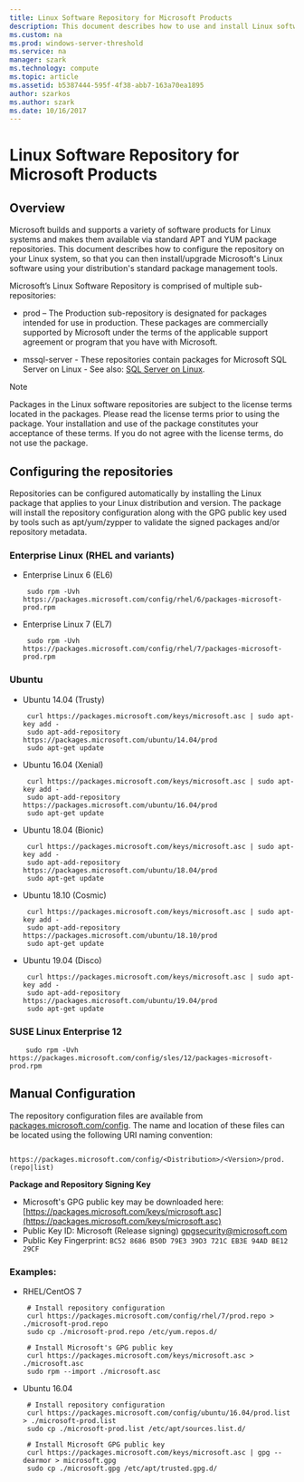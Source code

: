 ```yaml
---
title: Linux Software Repository for Microsoft Products
description: This document describes how to use and install Linux software packages for Microsoft products.
ms.custom: na
ms.prod: windows-server-threshold
ms.service: na
manager: szark
ms.technology: compute
ms.topic: article
ms.assetid: b5387444-595f-4f38-abb7-163a70ea1895
author: szarkos
ms.author: szark
ms.date: 10/16/2017
---
```

# Linux Software Repository for Microsoft Products

## Overview
Microsoft builds and supports a variety of software products for Linux systems and makes them available via standard APT and YUM package repositories. This document describes how to configure the repository on your Linux system, so that you can then install/upgrade Microsoft's Linux software using your distribution's standard package management tools.

Microsoft’s Linux Software Repository is comprised of multiple sub-repositories:

 - prod – The Production sub-repository is designated for packages intended for use in production. These packages are commercially supported by Microsoft under the terms of the applicable support agreement or program that you have with Microsoft.

 - mssql-server - These repositories contain packages for Microsoft SQL Server on Linux - See also: [SQL Server on Linux](https://www.microsoft.com/en-us/sql-server/sql-server-vnext-including-Linux).

> [!Note]
> Packages in the Linux software repositories are subject to the license terms located in the packages. Please read the license terms prior to using the package. Your installation and use of the package constitutes your acceptance of these terms. If you do not agree with the license terms, do not use the package.


## Configuring the repositories
Repositories can be configured automatically by installing the Linux package that applies to your Linux distribution and version. The package will install the repository configuration along with the GPG public key used by tools such as apt/yum/zypper to validate the signed packages and/or repository metadata.

### Enterprise Linux (RHEL and variants)

 - Enterprise Linux 6 (EL6)

		sudo rpm -Uvh https://packages.microsoft.com/config/rhel/6/packages-microsoft-prod.rpm

 - Enterprise Linux 7 (EL7)

		sudo rpm -Uvh https://packages.microsoft.com/config/rhel/7/packages-microsoft-prod.rpm


### Ubuntu

 - Ubuntu 14.04 (Trusty)

		curl https://packages.microsoft.com/keys/microsoft.asc | sudo apt-key add -
		sudo apt-add-repository https://packages.microsoft.com/ubuntu/14.04/prod
		sudo apt-get update

 - Ubuntu 16.04 (Xenial)

		curl https://packages.microsoft.com/keys/microsoft.asc | sudo apt-key add -
		sudo apt-add-repository https://packages.microsoft.com/ubuntu/16.04/prod
		sudo apt-get update

 - Ubuntu 18.04 (Bionic)

 		curl https://packages.microsoft.com/keys/microsoft.asc | sudo apt-key add -
		sudo apt-add-repository https://packages.microsoft.com/ubuntu/18.04/prod
		sudo apt-get update

 - Ubuntu 18.10 (Cosmic)

 		curl https://packages.microsoft.com/keys/microsoft.asc | sudo apt-key add -
		sudo apt-add-repository https://packages.microsoft.com/ubuntu/18.10/prod
		sudo apt-get update

 - Ubuntu 19.04 (Disco)

 		curl https://packages.microsoft.com/keys/microsoft.asc | sudo apt-key add -
		sudo apt-add-repository https://packages.microsoft.com/ubuntu/19.04/prod
		sudo apt-get update

### SUSE Linux Enterprise 12

		sudo rpm -Uvh https://packages.microsoft.com/config/sles/12/packages-microsoft-prod.rpm


## Manual Configuration
The repository configuration files are available from [packages.microsoft.com/config](https://packages.microsoft.com/config/). The name and location of these files can be located using the following URI naming convention:

		https://packages.microsoft.com/config/<Distribution>/<Version>/prod.(repo|list)

**Package and Repository Signing Key**

 - Microsoft's GPG public key may be downloaded here: [https://packages.microsoft.com/keys/microsoft.asc](https://packages.microsoft.com/keys/microsoft.asc)
 - Public Key ID: Microsoft (Release signing) <gpgsecurity@microsoft.com>
 - Public Key Fingerprint: `BC52 8686 B50D 79E3 39D3 721C EB3E 94AD BE12 29CF`

### Examples:

 - RHEL/CentOS 7

		# Install repository configuration
		curl https://packages.microsoft.com/config/rhel/7/prod.repo > ./microsoft-prod.repo
		sudo cp ./microsoft-prod.repo /etc/yum.repos.d/

		# Install Microsoft's GPG public key
		curl https://packages.microsoft.com/keys/microsoft.asc > ./microsoft.asc
		sudo rpm --import ./microsoft.asc

 - Ubuntu 16.04

		# Install repository configuration
		curl https://packages.microsoft.com/config/ubuntu/16.04/prod.list > ./microsoft-prod.list
		sudo cp ./microsoft-prod.list /etc/apt/sources.list.d/

		# Install Microsoft GPG public key
		curl https://packages.microsoft.com/keys/microsoft.asc | gpg --dearmor > microsoft.gpg
		sudo cp ./microsoft.gpg /etc/apt/trusted.gpg.d/



